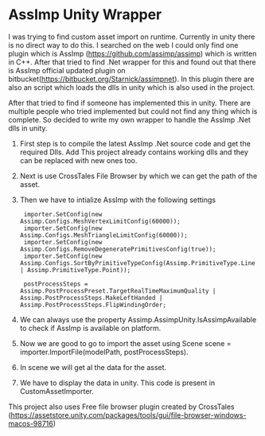 # AssImp Unity Wrapper

I was trying to find custom asset import on runtime. Currently in unity there is no direct way to do this. I searched on the web I could only find one plugin which is AssImp (https://github.com/assimp/assimp) which is written in C++. After that tried to find .Net wrapper for this and found out that there is AssImp official updated plugin on bitbucket(https://bitbucket.org/Starnick/assimpnet). In this plugin there are also an script which loads the dlls in unity which is also used in the project.

After that tried to find if someone has implemented this in unity. There are multiple people who tried implemented but could not find any thing which is complete. So decided to write my own wrapper to handle the AssImp .Net dlls in unity. 

1. First step is to compile the latest AssImp .Net source code and get the required Dlls. Add This project already contains working dlls and they can be replaced with new ones too. 

2. Next is use CrossTales File Browser by which we can get the path of the asset.

3. Then we have to intialize AssImp with the following settings 

        importer.SetConfig(new Assimp.Configs.MeshVertexLimitConfig(60000));
        importer.SetConfig(new Assimp.Configs.MeshTriangleLimitConfig(60000));
        importer.SetConfig(new Assimp.Configs.RemoveDegeneratePrimitivesConfig(true));
        importer.SetConfig(new Assimp.Configs.SortByPrimitiveTypeConfig(Assimp.PrimitiveType.Line | Assimp.PrimitiveType.Point));

        postProcessSteps = Assimp.PostProcessPreset.TargetRealTimeMaximumQuality | Assimp.PostProcessSteps.MakeLeftHanded | Assimp.PostProcessSteps.FlipWindingOrder;

4. We can always use the property Assimp.AssimpUnity.IsAssimpAvailable to check if AssImp is available on platform.

5. Now we are good to go to import the asset using Scene scene = importer.ImportFile(modelPath, postProcessSteps).

6. In scene we will get al the data for the asset.

7. We have to display the data in unity. This code is present in CustomAssetImporter.

This project also uses Free file browser plugin created by CrossTales (https://assetstore.unity.com/packages/tools/gui/file-browser-windows-macos-98716)
